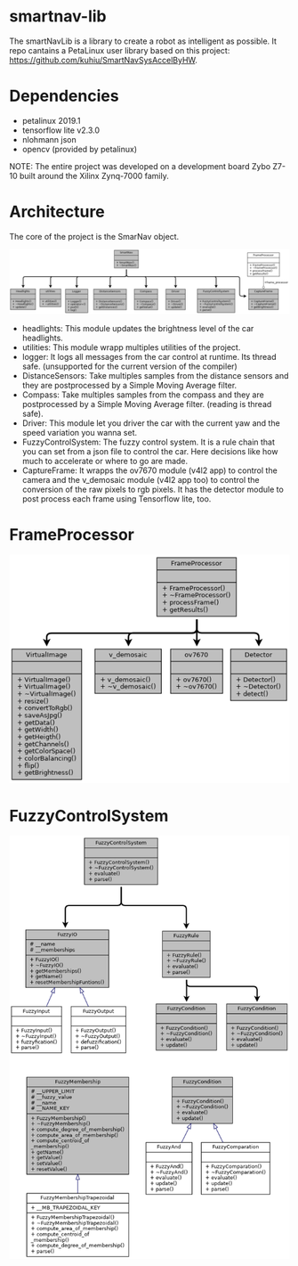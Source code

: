 # smartnav-lib

The smartNavLib is a library to create a robot as intelligent as possible. It repo cantains a PetaLinux user library based on this project: https://github.com/kuhiu/SmartNavSysAccelByHW.

# Dependencies

  * petalinux 2019.1
  * tensorflow lite v2.3.0
  * nlohmann json
  * opencv (provided by petalinux)

NOTE: The entire project was developed on a development board Zybo Z7-10 built around the Xilinx Zynq-7000 family.

# Architecture 

The core of the project is the SmarNav object. 

<p align="center">
  <img src="files/doc/drawio/architecture/arch.png" width="1000" />
</p>

* headlights: This module updates the brightness level of the car headlights. 
* utilities: This module wrapp multiples utilities of the project.
* logger: It logs all messages from the car control at runtime. Its thread safe. (unsupported for the current version of the compiler)
* DistanceSensors: Take multiples samples from the distance sensors and they are postprocessed by a Simple Moving Average filter.
* Compass: Take multiples samples from the compass and they are postprocessed by a Simple Moving Average filter. (reading is thread safe).
* Driver: This module let you driver the car with the current yaw and the speed variation you wanna set.
* FuzzyControlSystem: The fuzzy control system. It is a rule chain that you can set from a json file to control the car. Here decisions like how much to accelerate or where to go are made.
* CaptureFrame: It wrapps the ov7670 module (v4l2 app) to control the camera and the v_demosaic module (v4l2 app too) to control the conversion of the raw pixels to rgb pixels. It has the detector module to post process each frame using Tensorflow lite, too. 

# FrameProcessor 

<p align="center">
  <img src="files/doc/drawio/architecture/frameProcessor.png" width="700" />
</p>

# FuzzyControlSystem 

<p align="center">
  <img src="files/doc/drawio/architecture/fuzzyCtrlSys.png" width="700" />
</p>
